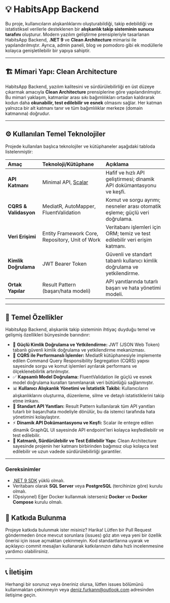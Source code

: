 # 💡 HabitsApp Backend

Bu proje, kullanıcıların alışkanlıklarını oluşturabildiği, takip edebildiği ve istatistiksel verilerle desteklenen bir **alışkanlık takip sisteminin sunucu tarafını** oluşturur. Modern yazılım geliştirme prensipleriyle tasarlanan HabitsApp Backend, **.NET 9** ve **Clean Architecture** mimarisi ile yapılandırılmıştır. Ayrıca, admin paneli, blog ve pomodoro gibi ek modüllerle kolayca genişletilebilir bir yapıya sahiptir.

---

## 🏗️ Mimari Yapı: Clean Architecture

HabitsApp Backend, yazılım kalitesini ve sürdürülebilirliği en üst düzeye çıkarmak amacıyla **Clean Architecture** prensiplerine göre yapılandırılmıştır. Bu mimari yaklaşım, katmanlar arası sıkı bağımlılıkları ortadan kaldırarak kodun daha **okunabilir, test edilebilir ve esnek** olmasını sağlar. Her katman yalnızca bir alt katmanı tanır ve tüm bağımlılıklar merkeze (domain katmanına) doğrudur.

---

## ⚙️ Kullanılan Temel Teknolojiler

Projede kullanılan başlıca teknolojiler ve kütüphaneler aşağıdaki tabloda listelenmiştir:

| Amaç                     | Teknoloji/Kütüphane                                 | Açıklama                                                              |
| :----------------------- | :-------------------------------------------------- | :-------------------------------------------------------------------- |
| **API Katmanı** | Minimal API, [Scalar](https://scalar.com/)          | Hafif ve hızlı API geliştirmesi; dinamik API dokümantasyonu ve keşfi. |
| **CQRS & Validasyon** | MediatR, AutoMapper, FluentValidation               | Komut ve sorgu ayrımı; nesneler arası otomatik eşleme; güçlü veri doğrulama. |
| **Veri Erişimi** | Entity Framework Core, Repository, Unit of Work     | Veritabanı işlemleri için ORM; temiz ve test edilebilir veri erişim katmanı. |
| **Kimlik Doğrulama** | JWT Bearer Token                                    | Güvenli ve standart tabanlı kullanıcı kimlik doğrulama ve yetkilendirme. |
| **Ortak Yapılar** | Result Pattern (başarı/hata modeli)                 | API yanıtlarında tutarlı başarı ve hata yönetimi modeli.             |

---

## 🎯 Temel Özellikler

HabitsApp Backend, alışkanlık takip sisteminin ihtiyaç duyduğu temel ve gelişmiş özellikleri bünyesinde barındırır:

* 🔐 **Güçlü Kimlik Doğrulama ve Yetkilendirme:** JWT (JSON Web Token) tabanlı güvenli kimlik doğrulama ve yetkilendirme mekanizması.
* 🧠 **CQRS ile Performanslı İşlemler:** MediatR kütüphanesiyle implemente edilen Command Query Responsibility Segregation (CQRS) yapısı sayesinde sorgu ve komut işlemleri ayrılarak performans ve ölçeklenebilirlik artırılmıştır.
* ✅ **Kapsamlı Model Doğrulama:** FluentValidation ile güçlü ve esnek model doğrulama kuralları tanımlanarak veri bütünlüğü sağlanmıştır.
* 📊 **Kullanıcı Alışkanlık Yönetimi ve İstatistik Takibi:** Kullanıcıların alışkanlıklarını oluşturma, düzenleme, silme ve detaylı istatistiklerini takip etme imkanı.
* 🧩 **Standart API Yanıtları:** Result Pattern kullanılarak tüm API yanıtları tutarlı bir başarı/hata modeliyle dönülür, bu da istemci tarafında hata yönetimini kolaylaştırır.
* ⚡ **Dinamik API Dokümantasyonu ve Keşfi:** Scalar ile entegre edilen dinamik GraphQL UI sayesinde API endpoint'leri kolayca keşfedilebilir ve test edilebilir.
* 📁 **Katmanlı, Sürdürülebilir ve Test Edilebilir Yapı:** Clean Architecture sayesinde projenin her katmanı birbirinden bağımsız olup kolayca test edilebilir ve uzun vadede sürdürülebilirliği garantiler.

---


### Gereksinimler

* [.NET 9 SDK](https://dotnet.microsoft.com/en-us/download/dotnet/9.0) yüklü olmalı.
* Veritabanı olarak **SQL Server** veya **PostgreSQL** (tercihinize göre) kurulu olmalı.
* (Opsiyonel) Eğer Docker kullanmak isterseniz **Docker** ve **Docker Compose** kurulu olmalı.



## 🤝 Katkıda Bulunma

Projeye katkıda bulunmak ister misiniz? Harika! Lütfen bir Pull Request göndermeden önce mevcut sorunlara (issues) göz atın veya yeni bir özellik önerisi için issue açmaktan çekinmeyin. Kod standartlarına uyarak ve açıklayıcı commit mesajları kullanarak katkılarınızın daha hızlı incelenmesine yardımcı olabilirsiniz.

---




## 📞 İletişim

Herhangi bir sorunuz veya öneriniz olursa, lütfen issues bölümünü kullanmaktan çekinmeyin veya [deniz.furkann@outlook.com](mailto:deniz.furkann@outlook.com) adresinden iletişime geçin.
